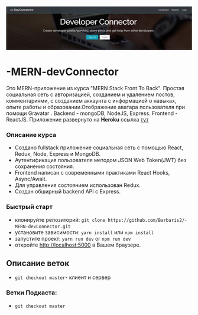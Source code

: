 ![](https://github.com/Barbaris2/-HTML-SASS-devConnector/blob/master/images/DevConnector.png)

# -MERN-devConnector

Это MERN-приложение из курса "MERN Stack Front To Back". Простая социальная сеть с авторизацией, созданием и удалением постов, комментариями, с созданием аккаунта с информацией о навыках, опыте работы и образовании.Отображение аватара пользователя при помощи Gravatar .
Backend - mongoDB, NodeJS, Express. Frontend - ReactJS.
Приложение развернуто на **Heroku** ссылка [тут](http://gentle-taiga-07905.herokuapp.com/)

### Описание курса

- Создано fullstack приложение социальная сеть с помощью React, Redux, Node, Express и MongoDB.
- Аутентификация пользователя методом JSON Web Token(JWT) без сохранения состояния.
- Frontend написан с современными практиками React Hooks, Async/Await.
- Для управления состоянием использован Redux.
- Создан обширный backend API c Express.

### Быстрый старт

- клонируйте репозиторий: `git clone https://github.com/Barbaris2/-MERN-devConnector.git`
- установите зависимости: `yarn install` или `npm install`
- запустите проект: `yarn run dev` or `npm run dev`
- откройте [http://localhost:5000](http://localhost:5000) в Вашем браузере.

## Описание веток

- `git checkout master`- клиент и сервер

### Ветки Подкаста:

- `git checkout master`
